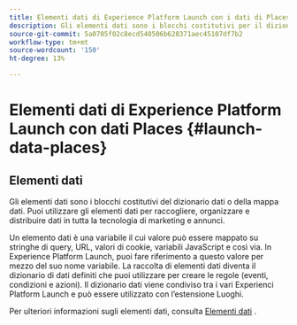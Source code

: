 ```yaml
---
title: Elementi dati di Experience Platform Launch con i dati di Places
description: Gli elementi dati sono i blocchi costitutivi per il dizionario dati (o mappa dati).
source-git-commit: 5a0705f02c8ecd540506b628371aec45107df7b2
workflow-type: tm+mt
source-wordcount: '150'
ht-degree: 13%

---
```



# Elementi dati di Experience Platform Launch con dati Places {#launch-data-places}

## Elementi dati

Gli elementi dati sono i blocchi costitutivi del dizionario dati o della mappa dati. Puoi utilizzare gli elementi dati per raccogliere, organizzare e distribuire dati in tutta la tecnologia di marketing e annunci.

Un elemento dati è una variabile il cui valore può essere mappato su stringhe di query, URL, valori di cookie, variabili JavaScript e così via. In Experience Platform Launch, puoi fare riferimento a questo valore per mezzo del suo nome variabile. La raccolta di elementi dati diventa il dizionario di dati definiti che puoi utilizzare per creare le regole (eventi, condizioni e azioni). Il dizionario dati viene condiviso tra i vari Experienci Platform Launch e può essere utilizzato con l’estensione Luoghi.

Per ulteriori informazioni sugli elementi dati, consulta [Elementi dati](https://docs.adobelaunch.com/launch-reference/managing-resources/data-elements) .

